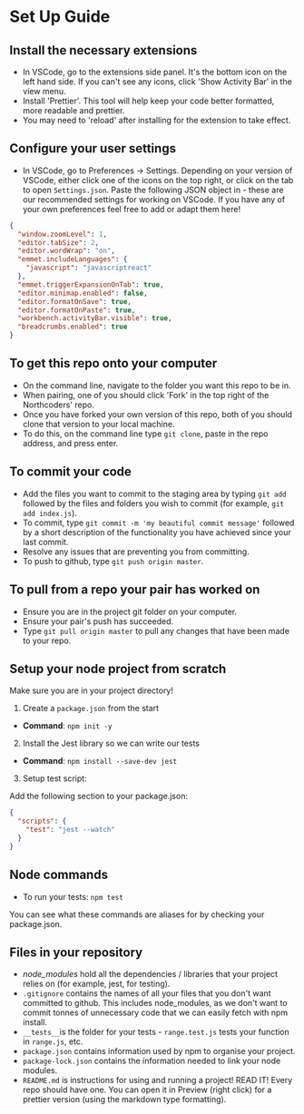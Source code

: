 # Set Up Guide

## Install the necessary extensions

- In VSCode, go to the extensions side panel. It's the bottom icon on the left hand side. If you can't see any icons, click 'Show Activity Bar' in the view menu.
- Install 'Prettier'. This tool will help keep your code better formatted, more readable and prettier.
- You may need to 'reload' after installing for the extension to take effect.

## Configure your user settings

- In VSCode, go to Preferences -> Settings. Depending on your version of VSCode, either click one of the icons on the top right, or click on the tab to open `Settings.json`. Paste the following JSON object in - these are our recommended settings for working on VSCode. If you have any of your own preferences feel free to add or adapt them here!

```json
{
  "window.zoomLevel": 1,
  "editor.tabSize": 2,
  "editor.wordWrap": "on",
  "emmet.includeLanguages": {
    "javascript": "javascriptreact"
  },
  "emmet.triggerExpansionOnTab": true,
  "editor.minimap.enabled": false,
  "editor.formatOnSave": true,
  "editor.formatOnPaste": true,
  "workbench.activityBar.visible": true,
  "breadcrumbs.enabled": true
}
```

## To get this repo onto your computer

- On the command line, navigate to the folder you want this repo to be in.
- When pairing, one of you should click 'Fork' in the top right of the Northcoders' repo.
- Once you have forked your own version of this repo, both of you should clone that version to your local machine.
- To do this, on the command line type `git clone`, paste in the repo address, and press enter.

## To commit your code

- Add the files you want to commit to the staging area by typing `git add` followed by the files and folders you wish to commit (for example, `git add index.js`).
- To commit, type `git commit -m 'my beautiful commit message'` followed by a short description of the functionality you have achieved since your last commit.
- Resolve any issues that are preventing you from committing.
- To push to github, type `git push origin master`.

## To pull from a repo your pair has worked on

- Ensure you are in the project git folder on your computer.
- Ensure your pair's push has succeeded.
- Type `git pull origin master` to pull any changes that have been made to your repo.

## Setup your node project from scratch

Make sure you are in your project directory!

1. Create a `package.json` from the start

- **Command**: `npm init -y`

2. Install the Jest library so we can write our tests

- **Command**: `npm install --save-dev jest`

3. Setup test script:

Add the following section to your package.json:

```json
{
  "scripts": {
    "test": "jest --watch"
  }
}
```

## Node commands

- To run your tests: `npm test`

You can see what these commands are aliases for by checking your package.json.

## Files in your repository

- _node_modules_ hold all the dependencies / libraries that your project relies on (for example, jest, for testing).
- `.gitignore` contains the names of all your files that you don't want committed to github. This includes node_modules, as we don't want to commit tonnes of unnecessary code that we can easily fetch with npm install.
- `__tests__`is the folder for your tests - `range.test.js` tests your function in `range.js`, etc.
- `package.json` contains information used by npm to organise your project.
- `package-lock.json` contains the information needed to link your node modules.
- `README.md` is instructions for using and running a project! READ IT! Every repo should have one. You can open it in Preview (right click) for a prettier version (using the markdown type formatting).
